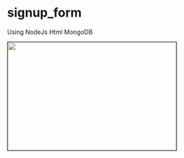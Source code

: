 # signup_form

Using NodeJs Html MongoDB


<img src="D:\photos\form.png.png" height="250" width="390" style="border: 1px solid black;">
